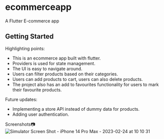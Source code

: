 # ecommerceapp

A Flutter E-commerce app

## Getting Started

Highlighting points:
- This is an ecommerce app built with flutter.
- Providers is used for state management. 
- The UI is easy to navigate around.
- Users can filter products based on their categories.
- Users can add products to cart, users can also delete products. 
- The project also has an add to favourites functionality for users to mark their favourite products.

Future updates:
- Implementing a store API instead of dummy data for products.
- Adding user authentication.

Screenshots📷
![Simulator Screen Shot - iPhone 14 Pro Max - 2023-02-24 at 10 10 31](https://user-images.githubusercontent.com/114011988/221147240-ce7d3ce0-cc92-46e1-96e6-1cca536d68f6.png)
